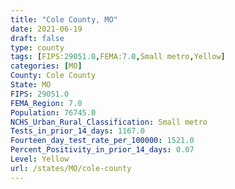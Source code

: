 ```yaml
---
title: "Cole County, MO"
date: 2021-06-19
draft: false
type: county
tags: [FIPS:29051.0,FEMA:7.0,Small metro,Yellow]
categories: [MO]
County: Cole County
State: MO
FIPS: 29051.0
FEMA_Region: 7.0
Population: 76745.0
NCHS_Urban_Rural_Classification: Small metro
Tests_in_prior_14_days: 1167.0
Fourteen_day_test_rate_per_100000: 1521.0
Percent_Positivity_in_prior_14_days: 0.07
Level: Yellow
url: /states/MO/cole-county
---
```



